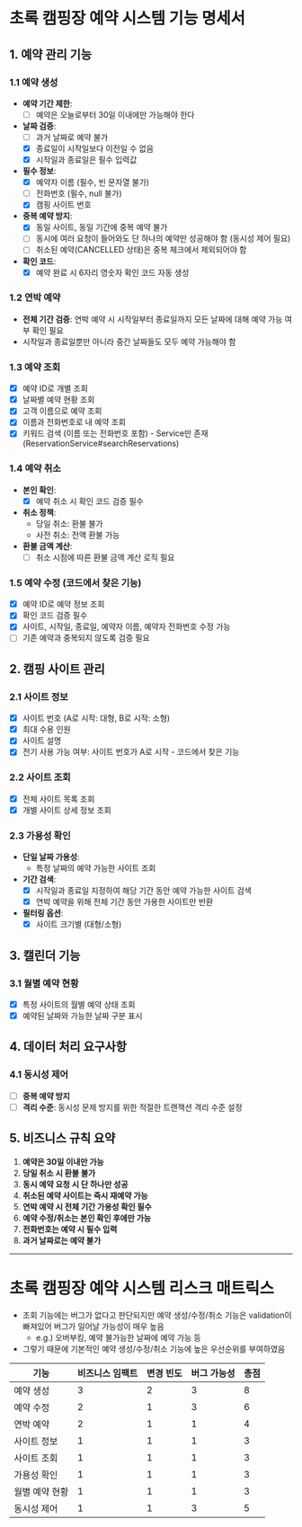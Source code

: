 # 초록 캠핑장 예약 시스템 기능 명세서

## 1. 예약 관리 기능

### 1.1 예약 생성
- **예약 기간 제한**: 
  - [ ] 예약은 오늘로부터 30일 이내에만 가능해야 한다
- **날짜 검증**: 
  - [ ] 과거 날짜로 예약 불가
  - [x] 종료일이 시작일보다 이전일 수 없음
  - [x] 시작일과 종료일은 필수 입력값
- **필수 정보**:
  - [x] 예약자 이름 (필수, 빈 문자열 불가)
  - [ ] 전화번호 (필수, null 불가)
  - [x] 캠핑 사이트 번호
- **중복 예약 방지**:
  - [x] 동일 사이트, 동일 기간에 중복 예약 불가
  - [ ] 동시에 여러 요청이 들어와도 단 하나의 예약만 성공해야 함 (동시성 제어 필요)
  - [ ] 취소된 예약(CANCELLED 상태)은 중복 체크에서 제외되어야 함
- **확인 코드**: 
  - [x] 예약 완료 시 6자리 영숫자 확인 코드 자동 생성

### 1.2 연박 예약
- **전체 기간 검증**: 연박 예약 시 시작일부터 종료일까지 모든 날짜에 대해 예약 가능 여부 확인 필요
- 시작일과 종료일뿐만 아니라 중간 날짜들도 모두 예약 가능해야 함

### 1.3 예약 조회
- [x] 예약 ID로 개별 조회
- [x] 날짜별 예약 현황 조회
- [x] 고객 이름으로 예약 조회
- [x] 이름과 전화번호로 내 예약 조회
- [x] 키워드 검색 (이름 또는 전화번호 포함) - Service만 존재(ReservationService#searchReservations)

### 1.4 예약 취소
- **본인 확인**:
  - [x] 예약 취소 시 확인 코드 검증 필수
- **취소 정책**:
  - 당일 취소: 환불 불가
  - 사전 취소: 전액 환불 가능
- **환불 금액 계산**: 
  - [ ] 취소 시점에 따른 환불 금액 계산 로직 필요

### 1.5 예약 수정 (코드에서 찾은 기능)
- [x] 예약 ID로 예약 정보 조회
- [x] 확인 코드 검증 필수
- [x] 사이트, 시작일, 종료일, 예약자 이름, 예약자 전화번호 수정 가능
- [ ] 기존 예약과 중복되지 않도록 검증 필요

## 2. 캠핑 사이트 관리

### 2.1 사이트 정보
- [x] 사이트 번호 (A로 시작: 대형, B로 시작: 소형)
- [x] 최대 수용 인원
- [x] 사이트 설명
- [x] 전기 사용 가능 여부: 사이트 번호가 A로 시작 - 코드에서 찾은 기능

### 2.2 사이트 조회
- [x] 전체 사이트 목록 조회
- [x] 개별 사이트 상세 정보 조회

### 2.3 가용성 확인
- **단일 날짜 가용성**: 
  - 특정 날짜의 예약 가능한 사이트 조회
- **기간 검색**: 
  - [x] 시작일과 종료일 지정하여 해당 기간 동안 예약 가능한 사이트 검색
  - [x] 연박 예약을 위해 전체 기간 동안 가용한 사이트만 반환
- **필터링 옵션**:
  - [x] 사이트 크기별 (대형/소형)

## 3. 캘린더 기능

### 3.1 월별 예약 현황
- [x] 특정 사이트의 월별 예약 상태 조회
- [x] 예약된 날짜와 가능한 날짜 구분 표시

## 4. 데이터 처리 요구사항

### 4.1 동시성 제어
- [ ] **중복 예약 방지**
- [ ] **격리 수준**: 동시성 문제 방지를 위한 적절한 트랜잭션 격리 수준 설정

## 5. 비즈니스 규칙 요약

1. **예약은 30일 이내만 가능**
2. **당일 취소 시 환불 불가**
3. **동시 예약 요청 시 단 하나만 성공**
4. **취소된 예약 사이트는 즉시 재예약 가능**
5. **연박 예약 시 전체 기간 가용성 확인 필수**
6. **예약 수정/취소는 본인 확인 후에만 가능**
7. **전화번호는 예약 시 필수 입력**
8. **과거 날짜로는 예약 불가**

---

# 초록 캠핑장 예약 시스템 리스크 매트릭스

- 조회 기능에는 버그가 없다고 판단되지만 예약 생성/수정/취소 기능은 validation이 빠져있어 버그가 일어날 가능성이 매우 높음
  - e.g.) 오버부킹, 예약 불가능한 날짜에 예약 가능 등
- 그렇기 때문에 기본적인 예약 생성/수정/취소 기능에 높은 우선순위를 부여하였음

| 기능       | 비즈니스 임팩트 | 변경 빈도 | 버그 가능성 | 총점 |
|----------|----------|-------|--------|----|
| 예약 생성    | 3        | 2     | 3      | 8  |
| 예약 수정    | 2        | 1     | 3      | 6  |
| 연박 예약    | 2        | 1     | 1      | 4  |
| 사이트 정보   | 1        | 1     | 1      | 3  |
| 사이트 조회   | 1        | 1     | 1      | 3  |
| 가용성 확인   | 1        | 1     | 1      | 3  |
| 월별 예약 현황 | 1        | 1     | 1      | 3  |
| 동시성 제어   | 1        | 1     | 3      | 5  |
